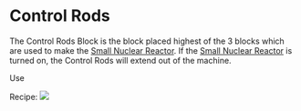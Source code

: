 Control Rods
============

The Control Rods Block is the block placed highest of the 3 blocks which are used to make the [Small Nuclear Reactor](small_reactor.md).
If the [Small Nuclear Reactor](small_reactor.md) is turned on, the Control Rods will extend out of the machine.

Use

Recipe:
![](../../img/control_rods.png)